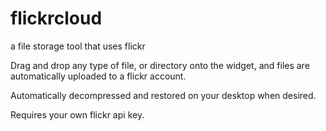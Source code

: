 flickrcloud
===========

a file storage tool that uses flickr


Drag and drop any type of file, or directory onto the widget, and files are automatically uploaded to a flickr account.

Automatically decompressed and restored on your desktop when desired.

Requires your own flickr api key.
